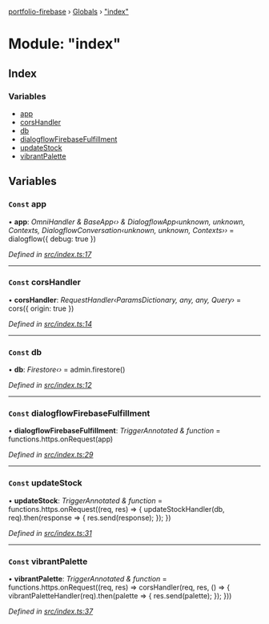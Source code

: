 [portfolio-firebase](../README.md) › [Globals](../globals.md) › ["index"](_index_.md)

# Module: "index"

## Index

### Variables

* [app](_index_.md#const-app)
* [corsHandler](_index_.md#const-corshandler)
* [db](_index_.md#const-db)
* [dialogflowFirebaseFulfillment](_index_.md#const-dialogflowfirebasefulfillment)
* [updateStock](_index_.md#const-updatestock)
* [vibrantPalette](_index_.md#const-vibrantpalette)

## Variables

### `Const` app

• **app**: *OmniHandler & BaseApp‹› & DialogflowApp‹unknown, unknown, Contexts, DialogflowConversation‹unknown, unknown, Contexts››* = dialogflow({ debug: true })

*Defined in [src/index.ts:17](https://github.com/loginov-rocks/Portfolio-Firebase/blob/54f5d10/functions/src/index.ts#L17)*

___

### `Const` corsHandler

• **corsHandler**: *RequestHandler‹ParamsDictionary, any, any, Query›* = cors({ origin: true })

*Defined in [src/index.ts:14](https://github.com/loginov-rocks/Portfolio-Firebase/blob/54f5d10/functions/src/index.ts#L14)*

___

### `Const` db

• **db**: *Firestore‹›* = admin.firestore()

*Defined in [src/index.ts:12](https://github.com/loginov-rocks/Portfolio-Firebase/blob/54f5d10/functions/src/index.ts#L12)*

___

### `Const` dialogflowFirebaseFulfillment

• **dialogflowFirebaseFulfillment**: *TriggerAnnotated & function* = functions.https.onRequest(app)

*Defined in [src/index.ts:29](https://github.com/loginov-rocks/Portfolio-Firebase/blob/54f5d10/functions/src/index.ts#L29)*

___

### `Const` updateStock

• **updateStock**: *TriggerAnnotated & function* = functions.https.onRequest((req, res) => {
  updateStockHandler(db, req).then(response => {
    res.send(response);
  });
})

*Defined in [src/index.ts:31](https://github.com/loginov-rocks/Portfolio-Firebase/blob/54f5d10/functions/src/index.ts#L31)*

___

### `Const` vibrantPalette

• **vibrantPalette**: *TriggerAnnotated & function* = functions.https.onRequest((req, res) => corsHandler(req, res, () => {
  vibrantPaletteHandler(req).then(palette => {
    res.send(palette);
  });
}))

*Defined in [src/index.ts:37](https://github.com/loginov-rocks/Portfolio-Firebase/blob/54f5d10/functions/src/index.ts#L37)*
